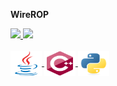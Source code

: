 **WireROP**

 <div>
  <a href="https://github.com/WireROP">
   
  <img height="180em" src="https://github-readme-stats.vercel.app/api?username=WireROP&show_icons=false&theme=blue&include_all_commits=true&count_private=false"/>
  <img height="180em" src="https://github-readme-stats.vercel.app/api/top-langs/?username=WireROP&layout=compact&langs_count=7&theme=blue"/>
</div>

<div style="display: inline_block"><br>
 
  <img align="center" alt="Rafa-Csharp" height="40" width="50" src="https://raw.githubusercontent.com/devicons/devicon/master/icons/java/java-original.svg">
  <img align="center" alt="Rafa-Csharp" height="40" width="50" src="https://raw.githubusercontent.com/devicons/devicon/master/icons/cplusplus/cplusplus-original.svg">
  <img align="center" alt="Rafa-Python" height="40" width="50" src="https://raw.githubusercontent.com/devicons/devicon/master/icons/python/python-original.svg"> 
  
</div>
 


 ##

